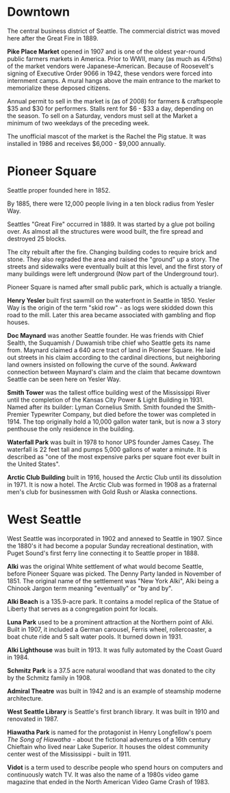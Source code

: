 
# Downtown

The central business district of Seattle. The commercial district was moved here after the Great Fire in 1889.

**Pike Place Market** opened in 1907 and is one of the oldest year-round public farmers markets in America. Prior to WWII, many (as much as 4/5ths) of the market vendors were Japanese-American. Because of Roosevelt's signing of Executive Order 9066 in 1942, these vendors were forced into internment camps. A mural hangs above the main entrance to the market to memorialize these deposed citizens.

Annual permit to sell in the market is (as of 2008) for farmers & craftspeople $35 and $30 for performers. Stalls rent for $6 - $33 a day, depending on the season. To sell on a Saturday, vendors must sell at the Market a minimum of two weekdays of the preceding week.

The unofficial mascot of the market is the Rachel the Pig statue. It was installed in 1986 and receives $6,000 - $9,000 annually.

# Pioneer Square

Seattle proper founded here in 1852.

By 1885, there were 12,000 people living in a ten block radius from Yesler Way.

Seattles "Great Fire" occurred in 1889. It was started by a glue pot boiling over.
As almost all the structures were wood built, the fire spread and destroyed 25 blocks.

The city rebuilt after the fire. Changing building codes to require brick and stone.
They also regraded the area and raised the "ground" up a story.
The streets and sidewalks were eventually built at this level, and the first story of many buildings were left underground (Now part of the Underground tour).

Pioneer Square is named after small public park, which is actually a triangle.

**Henry Yesler** built first sawmill on the waterfront in Seattle in 1850. Yesler Way is the origin of the term "skid row" - as logs were skidded down this road to the mill. Later this area became associated with gambling and flop houses.

**Doc Maynard** was another Seattle founder. He was friends with Chief Sealth, the Suquamish / Duwamish tribe chief who Seattle gets its name from. Maynard claimed a 640 acre tract of land in Pioneer Square. He laid out streets in his claim according to the cardinal directions, but neighboring land owners insisted on following the curve of the sound. Awkward connection between Maynard's claim and the claim that became downtown Seattle can be seen here on Yesler Way.

**Smith Tower** was the tallest office building west of the Mississippi River until the completion of the Kansas City Power & Light Building in 1931. Named after its builder: Lyman Cornelius Smith. Smith founded the Smith-Premier Typewriter Company, but died before the tower was completed in 1914. The top originally hold a 10,000 gallon water tank, but is now a 3 story penthouse the only residence in the building.

**Waterfall Park** was built in 1978 to honor UPS founder James Casey. The waterfall is 22 feet tall and pumps 5,000 gallons of water a minute. It is described as "one of the most expensive parks per square foot ever built in the United States".

**Arctic Club Building** built in 1916, housed the Arctic Club until its dissolution in 1971. It is now a hotel. The Arctic Club was formed in 1908 as a fraternal men's club for businessmen with Gold Rush or Alaska connections.

# West Seattle

West Seattle was incorporated in 1902 and annexed to Seattle in 1907. Since the 1880's it had become a popular Sunday recreational destination, with Puget Sound's first ferry line connecting it to Seattle proper in 1888.

**Alki** was the original White settlement of what would become Seattle, before Pioneer Square was picked. The Denny Party landed in November of 1851. The original name of the settlement was "New York Alki", Alki being a Chinook Jargon term meaning "eventually" or "by and by".

**Alki Beach** is a 135.9-acre park. It contains a model replica of the Statue of Liberty that serves as a congregation point for locals.

**Luna Park** used to be a prominent attraction at the Northern point of Alki. Built in 1907, it included a German carousel, Ferris wheel, rollercoaster, a boat chute ride and 5 salt water pools. It burned down in 1931.

**Alki Lighthouse** was built in 1913. It was fully automated by the Coast Guard in 1984.

**Schmitz Park** is a 37.5 acre natural woodland that was donated to the city by the Schmitz family in 1908.

**Admiral Theatre** was built in 1942 and is an example of steamship moderne architecture.

**West Seattle Library** is Seattle's first branch library. It was built in 1910 and renovated in 1987.

**Hiawatha Park** is named for the protagonist in Henry Longfellow's poem _The Song of Hiawatha_ - about the fictional adventures of a 16th century Chieftain who lived near Lake Superior. It houses the oldest community center west of the Mississippi - built in 1911.

**Vidot** is a term used to describe people who spend hours on computers and continuously watch TV. It was also the name of a 1980s video game magazine that ended in the North American Video Game Crash of 1983.

